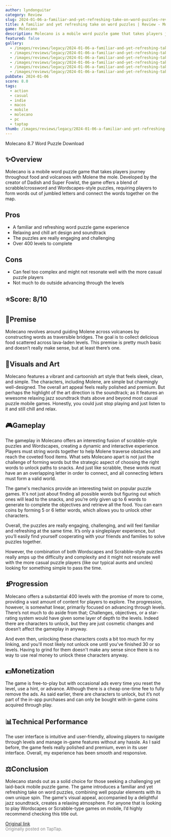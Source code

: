 ```yaml
---
author: lyndonguitar
category: Review
slug: 2024-01-06-a-familiar-and-yet-refreshing-take-on-word-puzzles-review-molecano
title: A familiar and yet refreshing take on word puzzles | Review - Molecano
game: Molecano
description: Molecano is a mobile word puzzle game that takes players journey throughout food and volcanoes with Molene the mole. Developed by the creator of Dadish and Super Fowlst, the game offers a blend of scrabble/crossword and Wordscapes-style puzzles, requiring players to form words out of jumbled letters and connect the words together on the map.
featured: false
gallery:
  - /images/reviews/legacy/2024-01-06-a-familiar-and-yet-refreshing-take-on-word-puzzles--review---molecano-0.avif
  - /images/reviews/legacy/2024-01-06-a-familiar-and-yet-refreshing-take-on-word-puzzles--review---molecano-1.avif
  - /images/reviews/legacy/2024-01-06-a-familiar-and-yet-refreshing-take-on-word-puzzles--review---molecano-2.avif
  - /images/reviews/legacy/2024-01-06-a-familiar-and-yet-refreshing-take-on-word-puzzles--review---molecano-3.avif
  - /images/reviews/legacy/2024-01-06-a-familiar-and-yet-refreshing-take-on-word-puzzles--review---molecano-4.avif
  - /images/reviews/legacy/2024-01-06-a-familiar-and-yet-refreshing-take-on-word-puzzles--review---molecano-5.avif
pubDate: 2024-01-06
score: 8.0
tags:
  - action
  - casual
  - indie
  - macos
  - mobile
  - molecano
  - pc
  - taptap
thumb: /images/reviews/legacy/2024-01-06-a-familiar-and-yet-refreshing-take-on-word-puzzles--review---molecano-0.avif
---
```


Molecano
8.7
Word
Puzzle
Download


## ✨Overview

Molecano is a mobile word puzzle game that takes players journey throughout food and volcanoes with Molene the mole. Developed by the creator of Dadish and Super Fowlst, the game offers a blend of scrabble/crossword and Wordscapes-style puzzles, requiring players to form words out of jumbled letters and connect the words together on the map.




## Pros
- A familiar and refreshing word puzzle game experience
- Relaxing and chill art design and soundtrack
- The puzzles are really engaging and challenging
- Over 400 levels to complete
## Cons
- Can feel too complex and might not resonate well with the more casual puzzle players
- Not much to do outside advancing through the levels



## ⭐️Score: 8/10


## 📖Premise

Molecano revolves around guiding Molene across volcanoes by constructing words as traversible bridges. The goal is to collect delicious food scattered across lava-laden levels. This premise is pretty much basic and doesn’t really make sense, but at least there’s one.


## 🎨Visuals and Art

Molecano features a vibrant and cartoonish art style that feels sleek, clean, and simple. The characters, including Molene, are simple but charmingly well-designed. The overall art appeal feels really polished and premium. But perhaps the highlight of the art direction is the soundtrack; as it features an wwesome relaxing jazz soundtrack thats above and beyond most casual puzzle mobile games. Honestly, you could just stop playing and just listen to it and still chill and relax.


## 🎮Gameplay

The gameplay in Molecano offers an interesting fusion of scrabble-style puzzles and Wordscapes, creating a dynamic and interactive experience. Players must string words together to help Molene traverse obstacles and reach the coveted food items. What sets Molecano apart is not just the challenge of forming words but the strategic aspect of choosing the right words to unlock paths to snacks. And just like scrabble, these words must have an an overlapping letter in order to connect, and all connecting letters must form a valid world.

The game's mechanics provide an interesting twist on popular puzzle games. It's not just about finding all possible words but figuring out which ones will lead to the snacks, and you’re only given up to 6 words to generate to complete the objectives and retrieve all the food. You can earn coins by forming 5 or 6 letter words, which allows you to unlock other characters.

Overall, the puzzles are really engaging, challenging, and will feel familiar and refreshing at the same time. It’s only a singleplayer experience, but you’ll easily find yourself cooperating with your friends and families to solve puzzles together.

However, the combination of both Wordscapes and Scrabble-style puzzles really amps up the difficulty and complexity and it might not resonate well with the more casual puzzle players (like our typical aunts and uncles) looking for something simple to pass the time.


## ⏫Progression

Molecano offers a substantial 400 levels with the promise of more to come, providing a vast amount of content for players to explore. The progression, however, is somewhat linear, primarily focused on advancing through levels. There’s not much to do aside from that; Challenges, objectives, or a star-rating system would have given some layer of depth to the levels. Indeed there are characters to unlock, but they are just cosmetic changes and doesn’t affect the gameplay in anyway.

And even then, unlocking these characters costs a bit too much for my linking, and you'll most likely not unlock one until you've finished 30 or so levels. Having to grind for them doesn't make any sense since there is no way to use real money to unlock these characters anyway.


## 💵Monetization

The game is free-to-play but with occasional ads every time you reset the level, use a hint, or advance. Although there is a cheap one-time fee to fully remove the ads. As said earlier, there are characters to unlock, but it’s not part of the in-app purchases and can only be bought with in-game coins acquired through play.


## 📊Technical Performance

The user interface is intuitive and user-friendly, allowing players to navigate through levels and manage in-game features without any hassle. As I said before, the game feels really polished and premium, even in its user interface. Overall, my experience has been smooth and responsive.


## ⚖️Conclusion

Molecano stands out as a solid choice for those seeking a challenging yet laid-back mobile puzzle game. The game introduces a familiar and yet refreshing take on word puzzles, combining well popular elements with its own unique spin. The game's visual appeal, accompanied by a delightful jazz soundtrack, creates a relaxing atmosphere. For anyone that is looking to play Wordscapes or Scrabble-type games on mobile, I’d highly recommend checking this title out.

[Original link](https://www.taptap.io/post/6787531)<br><span style="font-size: 0.95em; color: #888;">Originally posted on TapTap.</span>